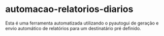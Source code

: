 # automacao-relatorios-diarios
 Esta é uma ferramenta automatizada utilizando o pyautogui de geração e envio automático de relatórios para um destinatário pré definido.

